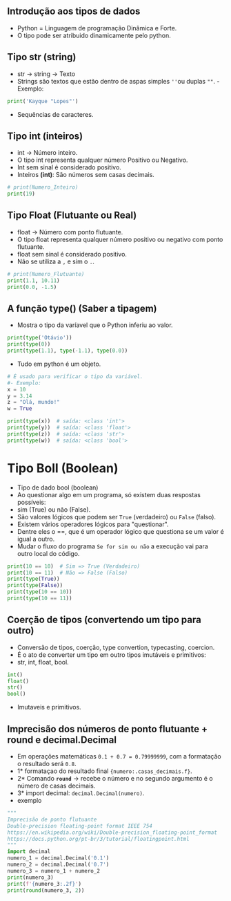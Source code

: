 ## Introdução aos tipos de dados
- Python = Linguagem de programação Dinâmica e Forte.
- O tipo pode ser atribuido dinamicamente pelo python.

## Tipo str (string)
- str -> string -> Texto
- Strings são textos que estão dentro de aspas simples `''`ou duplas `""`.
-Exemplo:
``` python
print('Kayque "Lopes"')
```
- Sequências de caracteres.


## Tipo int (inteiros)
- int -> Número inteiro.
- O tipo int representa qualquer número Positivo ou Negativo.
- Int sem sinal é considerado positivo.
- Inteiros **(int)**: São números sem casas decimais. 
``` python
# print(Numero_Inteiro)
print(19)
```

## Tipo Float (Flutuante ou Real)
- float -> Número com ponto flutuante.
- O tipo float representa qualquer número positivo ou negativo com ponto flutuante.
- float sem sinal é considerado positivo.
- Não se utiliza a `,` e sim o `.`.
``` python
# print(Numero_Flutuante)
print(1.1, 10.11)
print(0.0, -1.5)
```
## A função **type()** (Saber a tipagem)
- Mostra o tipo da varíavel que o Python inferiu ao valor.
``` python
print(type('Otávio'))
print(type(0))
print(type(1.1), type(-1.1), type(0.0))
```
- Tudo em python é um objeto.

```` python
# É usado para verificar o tipo da variável.
#- Exemplo:
x = 10
y = 3.14
z = "Olá, mundo!"
w = True

print(type(x))  # saída: <class 'int'>
print(type(y))  # saída: <class 'float'>
print(type(z))  # saída: <class 'str'>
print(type(w))  # saída: <class 'bool'>
````

# Tipo Boll (Boolean)
- Tipo de dado bool (boolean)
- Ao questionar algo em um programa, só existem duas respostas possíveis:
- sim (True) ou não (False).
- São valores lógicos que podem ser `True` (verdadeiro) ou `False` (falso). 
- Existem vários operadores lógicos para "questionar".
- Dentre eles o ==, que é um operador lógico que questiona se um valor é igual a outro.
- Mudar o fluxo do programa `Se for sim ou não` a execução vai para outro local do código.

``` python
print(10 == 10)  # Sim => True (Verdadeiro)
print(10 == 11)  # Não => False (Falso)
print(type(True))
print(type(False))
print(type(10 == 10))
print(type(10 == 11))
```
## Coerção de tipos (convertendo um tipo para outro)
- Conversão de tipos, coerção, type convertion, typecasting, coercion.
- É o ato de converter um tipo em outro tipos imutáveis e primitivos:
- str, int, float, bool.


``` python
int()
float()
str()
bool()
```
- Imutaveis e primitivos.


## Imprecisão dos números de ponto flutuante + round e decimal.Decimal
- Em operações matemáticas `0.1 + 0.7 = 0.79999999`, com a formatação o resultado será `0.8`.
- 1* formataçao do resultado final `{numero:.casas_decimais.f}`.
- 2* Comando **`round`** -> recebe o número e no segundo argumento é o número de casas decimais.
- 3* import decimal: ``decimal.Decimal(numero)``.
- exemplo
``` python
"""
Imprecisão de ponto flutuante
Double-precision floating-point format IEEE 754
https://en.wikipedia.org/wiki/Double-precision_floating-point_format
https://docs.python.org/pt-br/3/tutorial/floatingpoint.html
"""
import decimal
numero_1 = decimal.Decimal('0.1')
numero_2 = decimal.Decimal('0.7')
numero_3 = numero_1 + numero_2
print(numero_3)
print(f'{numero_3:.2f}')
print(round(numero_3, 2))
```
